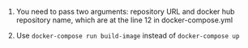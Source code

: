 1. You need to pass two arguments: repository URL and docker hub repository name, which are at the line 12 in docker-compose.yml

2. Use `docker-compose run build-image` instead of `docker-compose up`


